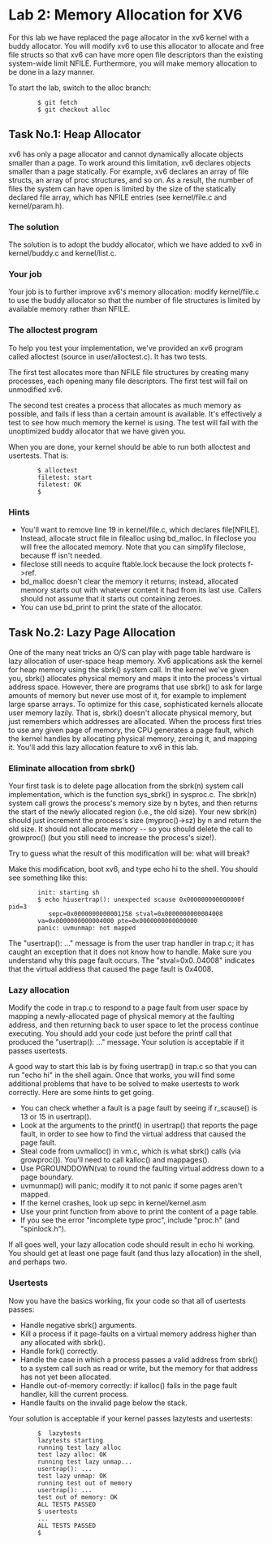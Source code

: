 Lab 2: Memory Allocation for XV6
================================

For this lab we have replaced the page allocator in the xv6 kernel with a buddy allocator. You will modify xv6 to use this allocator to allocate and free file structs so that xv6 can have more open file descriptors than the existing system-wide limit NFILE. Furthermore, you will make memory allocation to be done in a lazy manner.

To start the lab, switch to the alloc branch:

            $ git fetch
			$ git checkout alloc

Task No.1: Heap Allocator
-------------------------

xv6 has only a page allocator and cannot dynamically allocate objects smaller than a page. To work around this limitation, xv6 declares objects smaller than a page statically. For example, xv6 declares an array of file structs, an array of proc structures, and so on. As a result, the number of files the system can have open is limited by the size of the statically declared file array, which has NFILE entries (see kernel/file.c and kernel/param.h).

### The solution

The solution is to adopt the buddy allocator, which we have added to xv6 in kernel/buddy.c and kernel/list.c.

### Your job

Your job is to further improve xv6's memory allocation: modify kernel/file.c to use the buddy allocator so that the number of file structures is limited by available memory rather than NFILE.

### The alloctest program

To help you test your implementation, we've provided an xv6 program called alloctest (source in user/alloctest.c). It has two tests.

The first test allocates more than NFILE file structures by creating many processes, each opening many file descriptors. The first test will fail on unmodified xv6.

The second test creates a process that allocates as much memory as possible, and fails if less than a certain amount is available. It's effectively a test to see how much memory the kernel is using. The test will fail with the unoptimized buddy allocator that we have given you.

When you are done, your kernel should be able to run both alloctest and usertests. That is:

            $ alloctest
            filetest: start
            filetest: OK
            $

### Hints

*   You'll want to remove line 19 in kernel/file.c, which declares file\[NFILE\]. Instead, allocate struct file in filealloc using bd\_malloc. In fileclose you will free the allocated memory. Note that you can simplify fileclose, because ff isn't needed.
*   fileclose still needs to acquire ftable.lock because the lock protects f->ref.
*   bd\_malloc doesn't clear the memory it returns; instead, allocated memory starts out with whatever content it had from its last use. Callers should not assume that it starts out containing zeroes.
*   You can use bd\_print to print the state of the allocator.

Task No.2: Lazy Page Allocation
-------------------------------

One of the many neat tricks an O/S can play with page table hardware is lazy allocation of user-space heap memory. Xv6 applications ask the kernel for heap memory using the sbrk() system call. In the kernel we've given you, sbrk() allocates physical memory and maps it into the process's virtual address space. However, there are programs that use sbrk() to ask for large amounts of memory but never use most of it, for example to implement large sparse arrays. To optimize for this case, sophisticated kernels allocate user memory lazily. That is, sbrk() doesn't allocate physical memory, but just remembers which addresses are allocated. When the process first tries to use any given page of memory, the CPU generates a page fault, which the kernel handles by allocating physical memory, zeroing it, and mapping it. You'll add this lazy allocation feature to xv6 in this lab.

### Eliminate allocation from sbrk()

Your first task is to delete page allocation from the sbrk(n) system call implementation, which is the function sys\_sbrk() in sysproc.c. The sbrk(n) system call grows the process's memory size by n bytes, and then returns the start of the newly allocated region (i.e., the old size). Your new sbrk(n) should just increment the process's size (myproc()->sz) by n and return the old size. It should not allocate memory -- so you should delete the call to growproc() (but you still need to increase the process's size!).

Try to guess what the result of this modification will be: what will break?

Make this modification, boot xv6, and type echo hi to the shell. You should see something like this:

            init: starting sh
            $ echo hiusertrap(): unexpected scause 0x000000000000000f pid=3
               sepc=0x0000000000001258 stval=0x0000000000004008
            va=0x0000000000004000 pte=0x0000000000000000
            panic: uvmunmap: not mapped

The "usertrap(): ..." message is from the user trap handler in trap.c; it has caught an exception that it does not know how to handle. Make sure you understand why this page fault occurs. The "stval=0x0..04008" indicates that the virtual address that caused the page fault is 0x4008.

### Lazy allocation

Modify the code in trap.c to respond to a page fault from user space by mapping a newly-allocated page of physical memory at the faulting address, and then returning back to user space to let the process continue executing. You should add your code just before the printf call that produced the "usertrap(): ..." message. Your solution is acceptable if it passes usertests.

A good way to start this lab is by fixing usertrap() in trap.c so that you can run "echo hi" in the shell again. Once that works, you will find some additional problems that have to be solved to make usertests to work correctly. Here are some hints to get going.

*   You can check whether a fault is a page fault by seeing if r\_scause() is 13 or 15 in usertrap().
*   Look at the arguments to the printf() in usertrap() that reports the page fault, in order to see how to find the virtual address that caused the page fault.
*   Steal code from uvmalloc() in vm.c, which is what sbrk() calls (via growproc()). You'll need to call kalloc() and mappages().
*   Use PGROUNDDOWN(va) to round the faulting virtual address down to a page boundary.
*   uvmunmap() will panic; modify it to not panic if some pages aren't mapped.
*   If the kernel crashes, look up sepc in kernel/kernel.asm
*   Use your print function from above to print the content of a page table.
*   If you see the error "incomplete type proc", include "proc.h" (and "spinlock.h").

If all goes well, your lazy allocation code should result in echo hi working. You should get at least one page fault (and thus lazy allocation) in the shell, and perhaps two.

### Usertests

Now you have the basics working, fix your code so that all of usertests passes:

*   Handle negative sbrk() arguments.
*   Kill a process if it page-faults on a virtual memory address higher than any allocated with sbrk().
*   Handle fork() correctly.
*   Handle the case in which a process passes a valid address from sbrk() to a system call such as read or write, but the memory for that address has not yet been allocated.
*   Handle out-of-memory correctly: if kalloc() fails in the page fault handler, kill the current process.
*   Handle faults on the invalid page below the stack.

Your solution is acceptable if your kernel passes lazytests and usertests:

            $  lazytests
            lazytests starting
            running test lazy alloc
            test lazy alloc: OK
            running test lazy unmap...
            usertrap(): ...
            test lazy unmap: OK
            running test out of memory
            usertrap(): ...
            test out of memory: OK
            ALL TESTS PASSED
            $ usertests
            ...
            ALL TESTS PASSED
            $